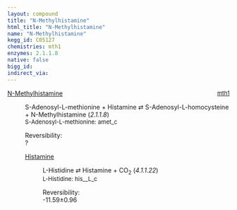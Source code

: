 ```yaml
---
layout: compound
title: "N-Methylhistamine"
html_title: "N-Methylhistamine"
name: "N-Methylhistamine"
kegg_id: C05127
chemistries: mth1
enzymes: 2.1.1.8
native: false
bigg_id: 
indirect_via: 
---
```

<dl><dt class='rs-product'><a href='/compounds/C05127' class='link-dark' data-bs-toggle='tooltip' data-bs-html='true' data-bs-title='KEGG: C05127'>N-Methylhistamine</a><span style='float: right; max-width: 40%'><a href='/chemistries/mth1' class='link-dark opacity-50' style='font-size: small; word-wrap: anywhere;'>mth1</a></span></dt><dd><p>S-Adenosyl-L-methionine + Histamine &#8644; S-Adenosyl-L-homocysteine + N-Methylhistamine (<i>2.1.1.8</i>)<br /><span style='font-size: small;'><span data-bs-toggle='tooltip' data-bs-html='true' data-bs-title='KEGG: C00019'>S-Adenosyl-L-methionine</span>: amet_c</span><br /><div class="reversibility_info">Reversibility: <div class="progress"><div class="progress-bar bg-light" role="progressbar" style="width: 100%" aria-valuenow="0" aria-valuemin="0" aria-valuemax="100"></div></div><span>?</span><div class="progress"><div class="progress-bar bg-light" role="progressbar" style="width: 100%" aria-valuenow="0" aria-valuemin="0" aria-valuemax="10"></div></div></div></p><dl><dt><a href='/compounds/C00388' class='link-dark' data-bs-toggle='tooltip' data-bs-html='true' data-bs-title='KEGG: C00388'>Histamine</a><span style='float: right; max-width: 40%'><a href='/chemistries/None' class='link-dark opacity-50' style='font-size: small; word-wrap: anywhere;'></a></span></dt><dd><p>L-Histidine &#8644; Histamine + CO<sub>2</sub> (<i>4.1.1.22</i>)<br /><span style='font-size: small;'><span data-bs-toggle='tooltip' data-bs-html='true' data-bs-title='KEGG: C00135'>L-Histidine</span>: his__L_c</span><br /><div class="reversibility_info">Reversibility: <div class="progress" style="flex-direction: row-reverse;"><div class="progress-bar bg-success" role="progressbar" style="width: 115.93%" aria-valuenow="-11.593093316778683" aria-valuemin="0" aria-valuemax="10"></div></div><span>-11.59&plusmn;0.96</span><div class="progress"><div class="progress-bar bg-danger" role="progressbar" style="width: 0%" aria-valuenow="-11.593093316778683" aria-valuemin="0" aria-valuemax="10"></div></div></div></p><dl></dl></dd></dl></dd></dl>